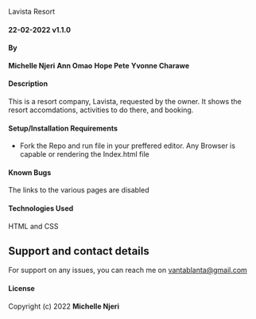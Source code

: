 Lavista Resort
#### 22-02-2022 v1.1.0
#### By 
**Michelle Njeri**
**Ann Omao**
**Hope Pete**
**Yvonne Charawe**
#### Description
This is a resort company, Lavista, requested by the owner. It shows the resort accomdations, activities to do there, and booking. 
#### Setup/Installation Requirements
* Fork the Repo and run file in your preffered editor. Any Browser is capable or rendering the Index.html file

#### Known Bugs
The links to the various pages are disabled 
#### Technologies Used
HTML and CSS
## Support and contact details
For support on any issues, you can reach me on vantablanta@gmail.com
#### License

Copyright (c) 2022 **Michelle Njeri**
